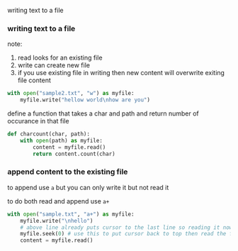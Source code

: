 writing text to a file

### writing text to a file

note:
1. read looks for an existing file
2. write can create new file
3. if you use existing file in writing then new content will overwrite exiting file content

```python
with open("sample2.txt", "w") as myfile:
	myfile.write("hellow world\nhow are you")
```

define a function that takes a char and path and return number of occurance in that file

```python
def charcount(char, path):
    with open(path) as myfile:
        content = myfile.read()
        return content.count(char)
```

### append content to the existing file

to append use `a` but you can only write it but not read it

to do both read and append use `a+`

```python
with open("sample.txt", "a+") as myfile:
	myfile.write("\nhello")
	# above line already puts cursor to the last line so reading it now will return nothing
	myfile.seek(0) # use this to put cursor back to top then read the file
	content = myfile.read()
```